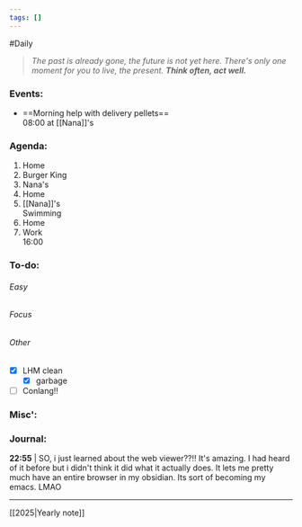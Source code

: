 ```yaml
---
tags: []
---
```

#Daily
>*The past is already gone, the future is not yet here. There's only one moment for you to live, the present.*
>***Think often, act well.***
### Events:
- ==Morning help with delivery pellets==  
	08:00 at [[Nana]]'s
### Agenda:
1. Home
2. Burger King
3. Nana's
4. Home
5. [[Nana]]'s  
	Swimming
6. Home
7. Work  
	16:00
### To-do:
###### Easy
###### Focus
###### Other
- [x] LHM clean
	- [x] garbage
- [ ] Conlang!!
### Misc':

### Journal:
**22:55** | SO, i just learned about the web viewer??!! It's amazing. I had heard of it before but i didn't think it did what it actually does. It lets me pretty much have an entire browser in my obsidian. Its sort of becoming my emacs. LMAO

---
[[2025|Yearly note]]
